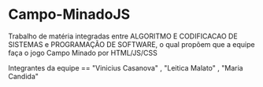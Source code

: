 # Campo-MinadoJS

Trabalho de matéria integradas entre ALGORITMO E CODIFICACAO DE SISTEMAS e PROGRAMAÇÃO DE SOFTWARE, o qual propõem que a equipe faça o jogo Campo Minado por HTML/JS/CSS


Integrantes da equipe == "Vinicius Casanova" , "Leitica Malato" , "Maria Candida"
